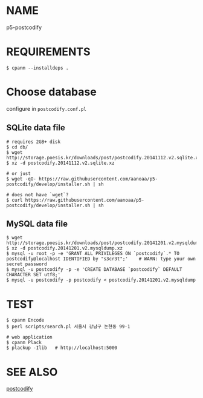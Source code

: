 # NAME #

p5-postcodify

# REQUIREMENTS #

    $ cpanm --installdeps .

# Choose database #

configure in `postcodify.conf.pl`

## SQLite data file ##

    # requires 2GB+ disk
    $ cd db/
    $ wget http://storage.poesis.kr/downloads/post/postcodify.20141112.v2.sqlite.xz
    $ xz -d postcodify.20141112.v2.sqlite.xz

    # or just
    $ wget -qO- https://raw.githubusercontent.com/aanoaa/p5-postcodify/develop/installer.sh | sh

    # does not have `wget`?
    $ curl https://raw.githubusercontent.com/aanoaa/p5-postcodify/develop/installer.sh | sh

## MySQL data file ##

    $ wget http://storage.poesis.kr/downloads/post/postcodify.20141201.v2.mysqldump.xz
    $ xz -d postcodify.20141201.v2.mysqldump.xz
    $ mysql -u root -p -e 'GRANT ALL PRIVILEGES ON `postcodify`.* TO postcodify@localhost IDENTIFIED by "s3cr3t";'    # WARN: type your own secret password
    $ mysql -u postcodify -p -e 'CREATE DATABASE `postcodify` DEFAULT CHARACTER SET utf8;'
    $ mysql -u postcodify -p postcodify < postcodify.20141201.v2.mysqldump

# TEST #

    $ cpanm Encode
    $ perl scripts/search.pl 서울시 강남구 논현동 99-1

    # web application
    $ cpanm Plack
    $ plackup -Ilib   # http://localhost:5000

# SEE ALSO #

[postcodify](https://github.com/kijin/postcodify)
